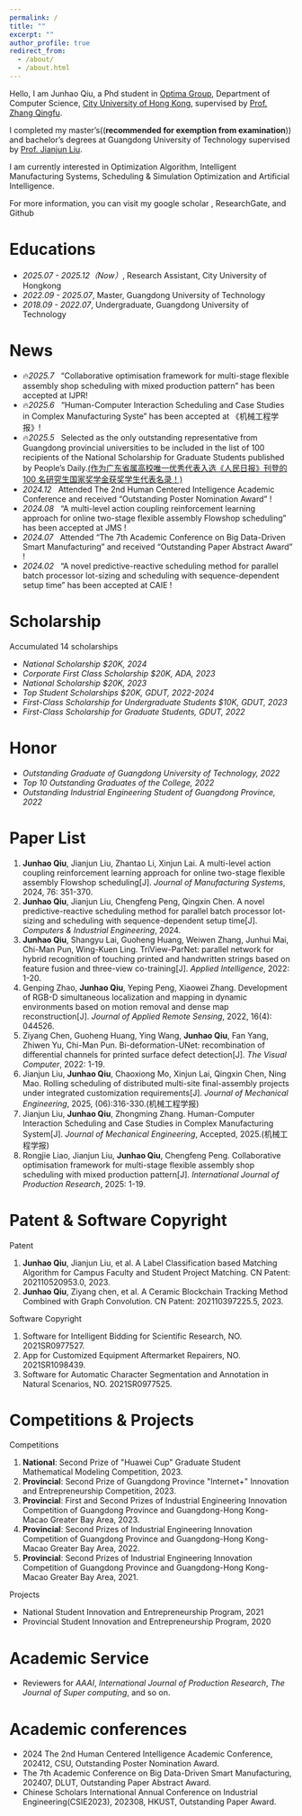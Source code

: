 ```yaml
---
permalink: /
title: ""
excerpt: ""
author_profile: true
redirect_from: 
  - /about/
  - /about.html
---
```


<span class='anchor' id='about-me'></span>

Hello, I am Junhao Qiu, a Phd student in [Optima Group](https://optima.cs.cityu.edu.hk/), Department of Computer Science, [City University of Hong Kong](https://www.cityu.edu.hk/), supervised by [Prof. Zhang Qingfu](https://www.cs.cityu.edu.hk/~qzhan7/index.html).

I completed my master’s((**recommended for exemption from examination**)) and bachelor’s degrees at Guangdong University of Technology supervised by [Prof. Jianjun Liu](https://jdgcxy.gdut.edu.cn/info/1099/2006.htm).

I am currently interested in Optimization Algorithm, Intelligent Manufacturing Systems, Scheduling & Simulation Optimization and Artificial Intelligence. 

For more information, you can visit my google scholar , ResearchGate, and Github

# Educations
- *2025.07 - 2025.12（Now）*, Research Assistant, City University of Hongkong
- *2022.09 - 2025.07*, Master, Guangdong University of Technology
- *2018.09 - 2022.07*, Undergraduate, Guangdong University of Technology

# News
- 🔥*2025.7* &nbsp; “Collaborative optimisation framework for multi-stage flexible assembly shop scheduling with mixed production pattern” has been accepted at IJPR! 
- 🔥*2025.6* &nbsp; “Human-Computer Interaction Scheduling and Case Studies in Complex Manufacturing Syste” has been accepted at 《机械工程学报》! 
- 🔥*2025.5* &nbsp; Selected as the only outstanding representative from Guangdong provincial universities to be included in the list of 100 recipients of the National Scholarship for Graduate Students published by People’s Daily.[(作为广东省属高校唯一优秀代表入选《人民日报》刊登的 100 名研究生国家奖学金获奖学生代表名录！) ](https://mp.weixin.qq.com/s?__biz=MzA4NzY3NjgxNg==&mid=2651302993&idx=1&sn=f88e28e4bc966d944d63450f496002c9&chksm=8a762e5570f445f24b0df58d22c72b9b0f311d4c77c67cad5386eb835cb63751eb9af7caa7f0&mpshare=1&scene=1&srcid=0506g0VqbEcUQQNubvjCB8Cx&sharer_shareinfo=428d557ea2a350ec16484b5f6a02a21e&sharer_shareinfo_first=428d557ea2a350ec16484b5f6a02a21e&key=daf9bdc5abc4e8d05fb9cd6e3805b2da553a125e1f26589aefcf248962c9e434c103da7f02d7e997e5df4bb75c75ea17bbcc8cbea5295df3a7793ed16eaf43460ca7fd28e655f740e268afd0ef785dd264251a2ff576a07139feaa5f4315ff2c460a3162783f969021ce22e736c2747dde166a0420b7ab7da618f7b446186d11&ascene=0&uin=MTU2NjgzMDUxNg%3D%3D&devicetype=UnifiedPCWindows&version=f254061a&lang=zh_CN&countrycode=CN&exportkey=n_ChQIAhIQSWItswkdC4NRFZ5SuQkPahLoAQIE97dBBAEAAAAAAJHHLTd6gYMAAAAOpnltbLcz9gKNyK89dVj0jDgACPRUPegXqUhU%2B6Vbp3eGwUyJW5mboo8DSaoWJLNDw31YEdXhc4n6hFErNM1y4tcR2Nub9ZC8vFkDyzHp9BanYHkrZBrO%2BpG%2FtyCls5QlxZ2FDttPgn70dVu5w5%2BlX0lGCvaI6NWUuQre0Oa1reP7QPesMr9uEVMlakc0L3NOm5BpYbB9uV9PSD93%2BHBQ9ImXciDlceaUR1zO7BD0LijrPQNruJCadWmMF%2BFGN1pAIUSZqCZ2K5728qJ1f46rFEM%3D&acctmode=0&pass_ticket=m%2BifkEqXU9j1MdkOS8UUQrMBIN51PICFe0QANUQcvxeoC%2Frd2X2sLVZtjKUEB0Fk&wx_header=0)
- *2024.12* &nbsp; Attended The 2nd Human Centered Intelligence Academic Conference and received “Outstanding Poster Nomination Award” ! 
- *2024.08* &nbsp; “A multi-level action coupling reinforcement learning approach for online two-stage flexible assembly Flowshop scheduling” has been accepted at JMS ! 
- *2024.07* &nbsp; Attended “The 7th Academic Conference on Big Data-Driven Smart Manufacturing” and received “Outstanding Paper Abstract Award” ! 
- *2024.02* &nbsp; “A novel predictive-reactive scheduling method for parallel batch processor lot-sizing and scheduling with sequence-dependent setup time” has been accepted at CAIE ! 

# Scholarship
Accumulated 14 scholarships
- *National Scholarship $20K, 2024*
- *Corporate First Class Scholarship $20K, ADA, 2023*
- *National Scholarship $20K, 2023*
- *Top Student Scholarships $20K, GDUT, 2022-2024*
- *First-Class Scholarship for Undergraduate Students $10K, GDUT, 2023*
- *First-Class Scholarship for Graduate Students, GDUT, 2022*

# Honor
- *Outstanding Graduate of Guangdong University of Technology, 2022*
- *Top 10 Outstanding Graduates of the College, 2022*
- *Outstanding Industrial Engineering Student of Guangdong Province, 2022*

# Paper List
1. **Junhao Qiu**, Jianjun Liu, Zhantao Li, Xinjun Lai. A multi-level action coupling reinforcement learning approach for online two-stage flexible assembly Flowshop scheduling[J]. *Journal of Manufacturing Systems*, 2024, 76: 351-370. 
2. **Junhao Qiu**, Jianjun Liu, Chengfeng Peng, Qingxin Chen. A novel predictive-reactive scheduling method for parallel batch processor lot-sizing and scheduling with sequence-dependent setup time[J]. *Computers & Industrial Engineering*, 2024. 
3. **Junhao Qiu**, Shangyu Lai, Guoheng Huang, Weiwen Zhang, Junhui Mai, Chi-Man Pun, Wing-Kuen Ling. TriView-ParNet: parallel network for hybrid recognition of touching printed and handwritten strings based on feature fusion and three-view co-training[J]. *Applied Intelligence*, 2022: 1-20.
4. Genping Zhao, **Junhao Qiu**, Yeping Peng, Xiaowei Zhang. Development of RGB-D simultaneous localization and mapping in dynamic environments based on motion removal and dense map reconstruction[J]. *Journal of Applied Remote Sensing*, 2022, 16(4): 044526.
5. Ziyang Chen, Guoheng Huang, Ying Wang, **Junhao Qiu**, Fan Yang, Zhiwen Yu, Chi-Man Pun. Bi-deformation-UNet: recombination of differential channels for printed surface defect detection[J]. *The Visual Computer*, 2022: 1-19.
6. Jianjun Liu, **Junhao Qiu**, Chaoxiong Mo, Xinjun Lai, Qingxin Chen, Ning Mao. Rolling scheduling of distributed multi-site final-assembly projects under integrated customization requirements[J]. *Journal of Mechanical Engineering*, 2025, (06):316-330.(机械工程学报)
7. Jianjun Liu, **Junhao Qiu**, Zhongming Zhang. Human-Computer Interaction Scheduling and Case Studies in Complex Manufacturing System[J]. *Journal of Mechanical Engineering*, Accepted, 2025.(机械工程学报)
8. Rongjie Liao, Jianjun Liu, **Junhao Qiu**, Chengfeng Peng. Collaborative optimisation framework for multi-stage flexible assembly shop scheduling with mixed production pattern[J]. *International Journal of Production Research*, 2025: 1-19.

# Patent & Software Copyright
Patent
1. **Junhao Qiu**, Jianjun Liu, et al. A Label Classification based Matching Algorithm for Campus Faculty and Student Project Matching. CN Patent: 202110520953.0, 2023. 
2. **Junhao Qiu**, Ziyang chen, et al. A Ceramic Blockchain Tracking Method Combined with Graph Convolution. CN Patent: 202110397225.5, 2023.

Software Copyright
1. Software for Intelligent Bidding for Scientific Research, NO. 2021SR0977527.
2. App for Customized Equipment Aftermarket Repairers, NO. 2021SR1098439.
3. Software for Automatic Character Segmentation and Annotation in Natural Scenarios, NO. 2021SR0977525.

# Competitions & Projects
Competitions
1. **National**: Second Prize of "Huawei Cup" Graduate Student Mathematical Modeling Competition, 2023.
2. **Provincial**: Second Prize of Guangdong Province "Internet+" Innovation and Entrepreneurship Competition, 2023.
3. **Provincial**: First and Second Prizes of Industrial Engineering Innovation Competition of Guangdong Province and Guangdong-Hong Kong-Macao Greater Bay Area, 2023.
4. **Provincial**: Second Prizes of Industrial Engineering Innovation Competition of Guangdong Province and Guangdong-Hong Kong-Macao Greater Bay Area, 2022.
5. **Provincial**: Second Prizes of Industrial Engineering Innovation Competition of Guangdong Province and Guangdong-Hong Kong-Macao Greater Bay Area, 2021.

Projects
- National Student Innovation and Entrepreneurship Program, 2021
- Provincial Student Innovation and Entrepreneurship Program, 2020
   
# Academic Service
- Reviewers for *AAAI*, *International Journal of Production Research*, *The Journal of Super computing*, and so on.

# Academic conferences
- 2024 The 2nd Human Centered Intelligence Academic Conference, 202412, CSU, Outstanding Poster Nomination Award.
- The 7th Academic Conference on Big Data-Driven Smart Manufacturing, 202407, DLUT, Outstanding Paper Abstract Award.
- Chinese Scholars International Annual Conference on Industrial Engineering(CSIE2023), 202308, HKUST, Outstanding Paper Award.

